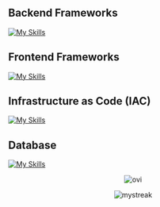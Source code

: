 ## Backend Frameworks
[![My Skills](https://skillicons.dev/icons?i=nestjs,expressjs,meteor)](https://skillicons.dev)

## Frontend Frameworks
[![My Skills](https://skillicons.dev/icons?i=react,vue,flutter,pug)](https://skillicons.dev)

## Infrastructure as Code (IAC)
[![My Skills](https://skillicons.dev/icons?i=aws,firebase,heroku)](https://skillicons.dev)

## Database
[![My Skills](https://skillicons.dev/icons?i=mongodb,sqlite)](https://skillicons.dev)


<p align="center"> 
  <img src="https://github-readme-stats.vercel.app/api/top-langs?username=rj4ck&show_icons=true&locale=en&layout=compact&theme=tokyonight" alt="ovi" />
</p>

<p align="center">
  <img src="https://github-readme-streak-stats.herokuapp.com/?user=rj4ck&theme=tokyonight" alt="mystreak"/>
</p>
